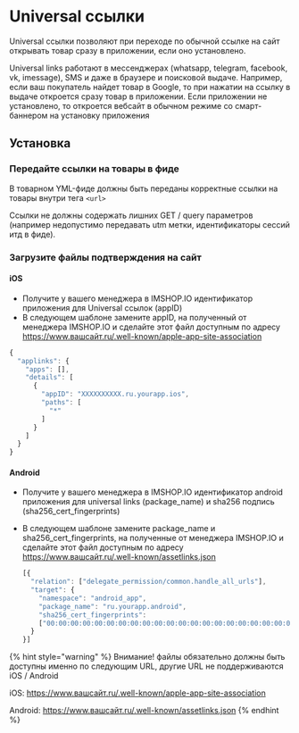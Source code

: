 # Universal ссылки

Universal ссылки позволяют при переходе по обычной ссылке на сайт открывать товар сразу в приложении, если оно установлено.

Universal links работают в мессенджерах \(whatsapp, telegram, facebook, vk, imessage\), SMS и даже в браузере и поисковой выдаче. Например, если ваш покупатель найдет товар в Google, то при нажатии на ссылку в выдаче откроется сразу товар в приложении. Если приложении не установлено, то откроется вебсайт в обычном режиме со смарт-баннером на установку приложения

## Установка

### Передайте ссылки на товары в фиде

В товарном YML-фиде должны быть переданы корректные ссылки на товары внутри тега `<url>` 

Ссылки не должны содержать лишних GET  / query параметров \(например недопустимо передавать utm метки, идентификаторы сессий итд в фиде\).

### Загрузите файлы подтверждения на сайт

#### iOS

* Получите у вашего менеджера в IMSHOP.IO идентификатор приложения для Universal ссылок \(appID\)
* В следующем шаблоне замените appID, на полученный от менеджера IMSHOP.IO и сделайте этот файл доступным по адресу https://www.вашсайт.ru/.well-known/apple-app-site-association

```javascript
{
  "applinks": {
    "apps": [],
    "details": [
      {
        "appID": "XXXXXXXXXX.ru.yourapp.ios",
        "paths": [
          "*"
        ]
      }
    ]
  }
}
```

#### Android

* Получите у вашего менеджера в IMSHOP.IO идентификатор android приложения для universal links \(package\_name\) и sha256 подпись \(sha256\_cert\_fingerprints\)
* В следующем шаблоне замените package\_name и sha256\_cert\_fingerprints, на полученные от менеджера IMSHOP.IO и сделайте этот файл доступным по адресу https://www.вашсайт.ru/.well-known/assetlinks.json

  ```javascript
  [{
    "relation": ["delegate_permission/common.handle_all_urls"],
    "target": {
      "namespace": "android_app",
      "package_name": "ru.yourapp.android",
      "sha256_cert_fingerprints":
      ["00:00:00:00:00:00:00:00:00:00:00:00:00:00:00:00:00:00:00:00:00:00:00:00:00:00:00:00:00:00:00:00"]
    }
  }]
  ```

{% hint style="warning" %}
Внимание! файлы обязательно должны быть доступны именно по следующим URL, другие URL не поддерживаются iOS / Android

iOS: https://www.вашсайт.ru/.well-known/apple-app-site-association

Android: https://www.вашсайт.ru/.well-known/assetlinks.json
{% endhint %}

